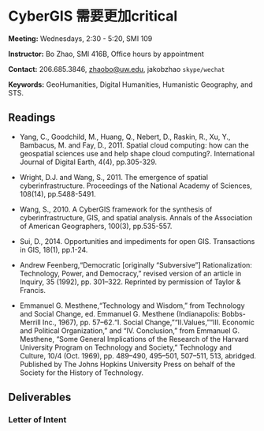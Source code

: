 # CyberGIS  需要更加critical

**Meeting:** Wednesdays, 2:30 - 5:20, SMI 109

**Instructor:** Bo Zhao, SMI 416B, Office hours by appointment

**Contact:** 206.685.3846, zhaobo@uw.edu, jakobzhao `skype/wechat`

**Keywords:** GeoHumanities, Digital Humanities, Humanistic Geography, and STS.

## Readings

* Yang, C., Goodchild, M., Huang, Q., Nebert, D., Raskin, R., Xu, Y., Bambacus, M. and Fay, D., 2011. Spatial cloud computing: how can the geospatial sciences use and help shape cloud computing?. International Journal of Digital Earth, 4(4), pp.305-329.

* Wright, D.J. and Wang, S., 2011. The emergence of spatial cyberinfrastructure. Proceedings of the National Academy of Sciences, 108(14), pp.5488-5491.

* Wang, S., 2010. A CyberGIS framework for the synthesis of cyberinfrastructure, GIS, and spatial analysis. Annals of the Association of American Geographers, 100(3), pp.535-557.

* Sui, D., 2014. Opportunities and impediments for open GIS. Transactions in GIS, 18(1), pp.1-24.

* Andrew Feenberg,“Democratic [originally “Subversive”] Rationalization: Technology, Power, and Democracy,” revised version of an article in Inquiry, 35 (1992), pp. 301–322. Reprinted by permission of Taylor & Francis.

* Emmanuel G. Mesthene,“Technology and Wisdom,” from Technology and Social Change, ed. Emmanuel G. Mesthene (Indianapolis: Bobbs-Merrill Inc., 1967), pp. 57–62.“I. Social Change,”“II.Values,”“III. Economic and Political Organization,” and “IV. Conclusion,” from Emmanuel G. Mesthene, “Some General Implications of the Research of the Harvard University Program on Technology and Society,” Technology and Culture, 10/4 (Oct. 1969), pp. 489–490, 495–501, 507–511, 513, abridged. Published by The Johns Hopkins University Press on behalf of the Society for the History of Technology.


## Deliverables

### Letter of Intent
